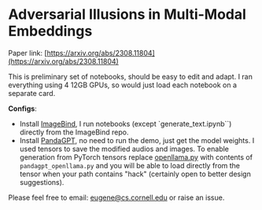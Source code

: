 # Adversarial Illusions in Multi-Modal Embeddings

Paper link:
[https://arxiv.org/abs/2308.11804](https://arxiv.org/abs/2308.11804)

This is preliminary set of notebooks, should be easy to edit and
adapt. I ran everything using 4 12GB GPUs, so would just load each
notebook on a separate card.

**Configs**:
- Install
  [ImageBind](https://github.com/facebookresearch/ImageBind#usage),
  I run notebooks (except `generate_text.ipynb``) directly from the ImageBind repo.
- Install
  [PandaGPT](https://github.com/yxuansu/PandaGPT#2-running-pandagpt-demo-back-to-top),
  no need to run the demo, just get the model weights. I used tensors to save the
  modified audios and images. To enable generation from PyTorch
  tensors replace
  [openllama.py](https://github.com/yxuansu/PandaGPT/blob/main/code/model/openllama.py)
  with contents of `pandagpt_openllama.py` and you will be able
  to load directly from the tensor when your path contains "hack"
  (certainly open to better design suggestions).


Please feel free to email: [eugene@cs.cornell.edu](mailto:eugene@cs.cornell.edu) or raise an issue.

